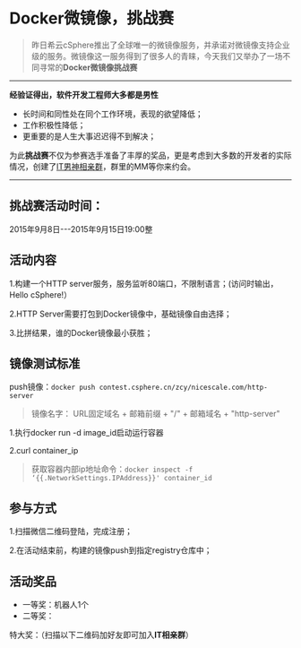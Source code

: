 # Docker微镜像，挑战赛

> 昨日希云cSphere推出了全球唯一的微镜像服务，并承诺对微镜像支持企业级的服务。微镜像这一服务得到了很多人的青睐，今天我们又举办了一场不同寻常的**Docker微镜像挑战赛**

---

**经验证得出，软件开发工程师大多都是男性**

 - 长时间和同性处在同个工作环境，表现的欲望降低；
 - 工作积极性降低；
 - 更重要的是人生大事迟迟得不到解决；

为此**挑战赛**不仅为参赛选手准备了丰厚的奖品，更是考虑到大多数的开发者的实际情况，创建了[IT男神相亲群]()，群里的MM等你来约会。

---
## 挑战赛活动时间：

2015年9月8日---2015年9月15日19:00整

## 活动内容

 1.构建一个HTTP server服务，服务监听80端口，不限制语言；(访问时输出，Hello cSphere!）

 2.HTTP Server需要打包到Docker镜像中，基础镜像自由选择；

 3.比拼结果，谁的Docker镜像最小获胜；

## 镜像测试标准

push镜像：`docker push contest.csphere.cn/zcy/nicescale.com/http-server`
> 镜像名字： URL固定域名 + 邮箱前缀 + "/" + 邮箱域名 + "http-server" 
 
 1.执行docker run -d image_id启动运行容器

 2.curl container_ip
> 获取容器内部ip地址命令：`docker inspect -f ‘{{.NetworkSettings.IPAddress}}' container_id`

## 参与方式

 1.扫描微信二维码登陆，完成注册；

 2.在活动结束前，构建的镜像push到指定registry仓库中；

## 活动奖品

- 一等奖：机器人1个
- 二等奖：


特大奖：（扫描以下二维码加好友即可加入**IT相亲群**）



